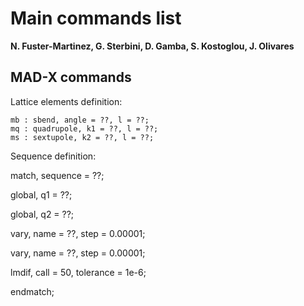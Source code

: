 # Main commands list
**N. Fuster-Marti­nez, G. Sterbini, D. Gamba, S. Kostoglou, J. Olivares** 

## MAD-X commands

Lattice elements definition:
        
    mb : sbend, angle = ??, l = ??; 
    mq : quadrupole, k1 = ??, l = ??;
    ms : sextupole, k2 = ??, l = ??;

Sequence definition:

   

  match, sequence = ??;
  
  global, q1 = ??;
  
  global, q2 = ??;
  
  vary, name = ??, step = 0.00001;
  
  vary, name = ??, step = 0.00001;
  
  lmdif, call = 50, tolerance = 1e-6;
  
  endmatch;


